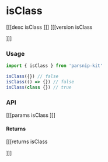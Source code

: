# isClass
[[[desc isClass
]]]
[[[version isClass
  
]]]
### Usage

```ts
import { isClass } from 'parsnip-kit'

isClass({}) // false
isClass(() => {}) // false
isClass(class {}) // true
```


### API

[[[params isClass
]]]
#### Returns
[[[returns isClass

]]]